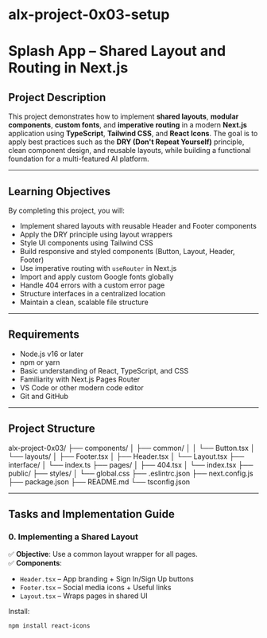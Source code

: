 # alx-project-0x03-setup

# Splash App – Shared Layout and Routing in Next.js

## Project Description

This project demonstrates how to implement **shared layouts**, **modular components**, **custom fonts**, and **imperative routing** in a modern **Next.js** application using **TypeScript**, **Tailwind CSS**, and **React Icons**. The goal is to apply best practices such as the **DRY (Don't Repeat Yourself)** principle, clean component design, and reusable layouts, while building a functional foundation for a multi-featured AI platform.

---

## Learning Objectives

By completing this project, you will:

- Implement shared layouts with reusable Header and Footer components
- Apply the DRY principle using layout wrappers
- Style UI components using Tailwind CSS
- Build responsive and styled components (Button, Layout, Header, Footer)
- Use imperative routing with `useRouter` in Next.js
- Import and apply custom Google fonts globally
- Handle 404 errors with a custom error page
- Structure interfaces in a centralized location
- Maintain a clean, scalable file structure

---

## Requirements

- Node.js v16 or later
- npm or yarn
- Basic understanding of React, TypeScript, and CSS
- Familiarity with Next.js Pages Router
- VS Code or other modern code editor
- Git and GitHub

---

## Project Structure

alx-project-0x03/
├── components/
│ ├── common/
│ │ └── Button.tsx
│ └── layouts/
│ ├── Footer.tsx
│ ├── Header.tsx
│ └── Layout.tsx
├── interface/
│ └── index.ts
├── pages/
│ ├── 404.tsx
│ └── index.tsx
├── public/
├── styles/
│ └── global.css
├── .eslintrc.json
├── next.config.js
├── package.json
├── README.md
└── tsconfig.json

---

## Tasks and Implementation Guide

### 0. Implementing a Shared Layout

✅ **Objective**: Use a common layout wrapper for all pages.  
✅ **Components**:
- `Header.tsx` – App branding + Sign In/Sign Up buttons
- `Footer.tsx` – Social media icons + Useful links
- `Layout.tsx` – Wraps pages in shared UI

Install:
```bash
npm install react-icons



